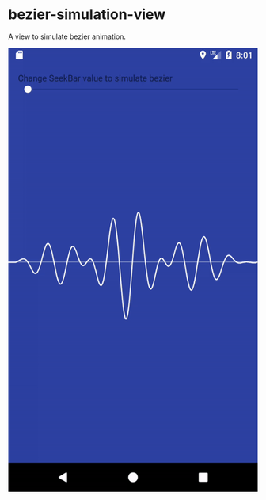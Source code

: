 # bezier-simulation-view
A view to simulate bezier animation.

![Output sample](https://raw.githubusercontent.com/salih-demir/bezier-simulation-view/master/device-2017-08-02-200137.gif)
